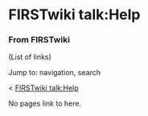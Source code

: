 # FIRSTwiki talk:Help

### From FIRSTwiki

(List of links)

Jump to: navigation, search

&lt; [FIRSTwiki talk:Help](/index.php?title=FIRSTwiki_talk:Help&redirect=no
"FIRSTwiki talk:Help" )  

No pages link to here.

